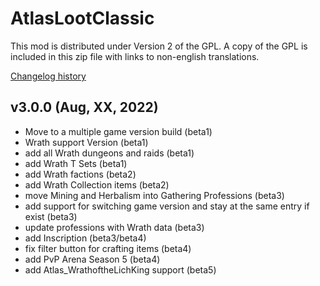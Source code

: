 # AtlasLootClassic

This mod is distributed under Version 2 of the GPL.  A copy of the GPL is included in this zip file with links to non-english translations.

[Changelog history](https://github.com/Hoizame/AtlasLootClassic/blob/master/AtlasLootClassic/Documentation/Release_Notes.md)

## v3.0.0 (Aug, XX, 2022)

- Move to a multiple game version build (beta1)
- Wrath support Version (beta1)
- add all Wrath dungeons and raids (beta1)
- add Wrath T Sets (beta1)
- add Wrath factions (beta2)
- add Wrath Collection items (beta2)
- move Mining and Herbalism into Gathering Professions (beta3)
- add support for switching game version and stay at the same entry if exist (beta3)
- update professions with Wrath data (beta3)
- add Inscription (beta3/beta4)
- fix filter button for crafting items (beta4)
- add PvP Arena Season 5 (beta4)
- add Atlas_WrathoftheLichKing support (beta5)
